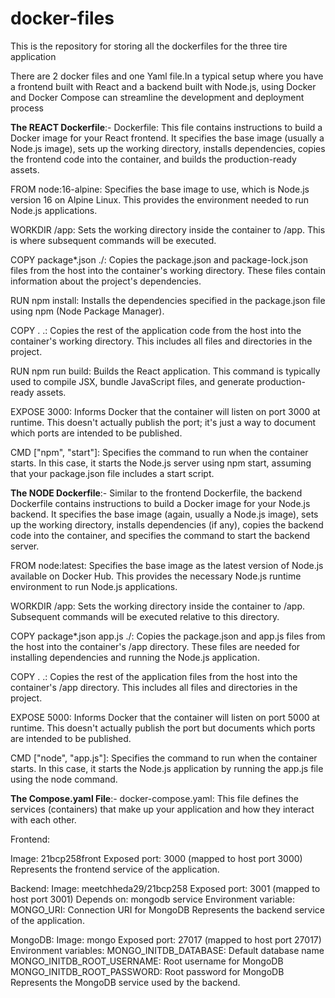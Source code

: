 # docker-files
This is the repository for storing all the dockerfiles for the three tire application

There are 2 docker files and one Yaml file.In a typical setup where you have a frontend built with React and a backend built with Node.js, using Docker and Docker Compose can streamline the development and deployment process

**The REACT Dockerfile**:-
Dockerfile: This file contains instructions to build a Docker image for your React frontend. It specifies the base image (usually a Node.js image), sets up the working directory, installs dependencies, copies the frontend code into the container, and builds the production-ready assets. 

FROM node:16-alpine: Specifies the base image to use, which is Node.js version 16 on Alpine Linux. This provides the environment needed to run Node.js applications.

WORKDIR /app: Sets the working directory inside the container to /app. This is where subsequent commands will be executed.

COPY package*.json ./: Copies the package.json and package-lock.json files from the host into the container's working directory. These files contain information about the project's dependencies.

RUN npm install: Installs the dependencies specified in the package.json file using npm (Node Package Manager).

COPY . .: Copies the rest of the application code from the host into the container's working directory. This includes all files and directories in the project.

RUN npm run build: Builds the React application. This command is typically used to compile JSX, bundle JavaScript files, and generate production-ready assets.

EXPOSE 3000: Informs Docker that the container will listen on port 3000 at runtime. This doesn't actually publish the port; it's just a way to document which ports are intended to be published.

CMD ["npm", "start"]: Specifies the command to run when the container starts. In this case, it starts the Node.js server using npm start, assuming that your package.json file includes a start script.

**The NODE Dockerfile**:-
Similar to the frontend Dockerfile, the backend Dockerfile contains instructions to build a Docker image for your Node.js backend. It specifies the base image (again, usually a Node.js image), sets up the working directory, installs dependencies (if any), copies the backend code into the container, and specifies the command to start the backend server.

FROM node:latest: Specifies the base image as the latest version of Node.js available on Docker Hub. This provides the necessary Node.js runtime environment to run Node.js applications.

WORKDIR /app: Sets the working directory inside the container to /app. Subsequent commands will be executed relative to this directory.

COPY package*.json app.js ./: Copies the package.json and app.js files from the host into the container's /app directory. These files are needed for installing dependencies and running the Node.js application.

COPY . .: Copies the rest of the application files from the host into the container's /app directory. This includes all files and directories in the project.

EXPOSE 5000: Informs Docker that the container will listen on port 5000 at runtime. This doesn't actually publish the port but documents which ports are intended to be published.

CMD ["node", "app.js"]: Specifies the command to run when the container starts. In this case, it starts the Node.js application by running the app.js file using the node command. 

**The Compose.yaml File**:-
docker-compose.yaml: This file defines the services (containers) that make up your application and how they interact with each other.

Frontend:

Image: 21bcp258front
Exposed port: 3000 (mapped to host port 3000)
Represents the frontend service of the application.

Backend:
Image: meetchheda29/21bcp258
Exposed port: 3001 (mapped to host port 3001)
Depends on: mongodb service
Environment variable:
MONGO_URI: Connection URI for MongoDB
Represents the backend service of the application.

MongoDB:
Image: mongo
Exposed port: 27017 (mapped to host port 27017)
Environment variables:
MONGO_INITDB_DATABASE: Default database name
MONGO_INITDB_ROOT_USERNAME: Root username for MongoDB
MONGO_INITDB_ROOT_PASSWORD: Root password for MongoDB
Represents the MongoDB service used by the backend.

